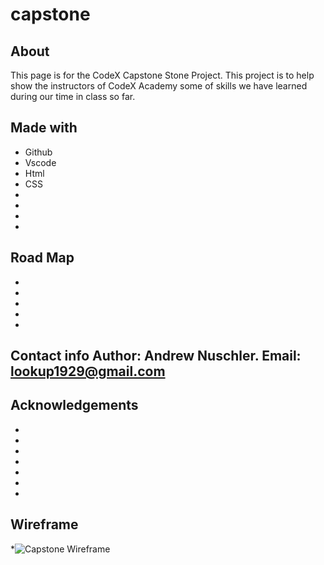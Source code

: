 # capstone

 ## About
   This page is for the CodeX Capstone Stone Project. This project is to help show the instructors of CodeX Academy some of skills we have learned during our time in class so far. 


 ## Made with

 * Github
 * Vscode
 * Html
 * CSS
 * 
 *
 *
 *

 ## Road Map
 *
 *
 *
 *

 *

 ## Contact info      Author: Andrew Nuschler.  Email: lookup1929@gmail.com


 ## Acknowledgements
 *
 *
 *
 *
 *
 *
 *
 ## Wireframe
 *![Capstone Wireframe](https://github.com/user-attachments/assets/789b1766-36ef-45bc-b890-e3287c6473f1)
 
 



